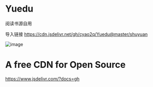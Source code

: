 # Yuedu
阅读书源自用

导入链接 https://cdn.jsdelivr.net/gh/cyao2q/Yuedu@master/shuyuan

![image](https://user-images.githubusercontent.com/10820724/111730994-81015500-88ad-11eb-9830-9d26eb5bae8a.png)


# A free CDN for Open Source

https://www.jsdelivr.com/?docs=gh

